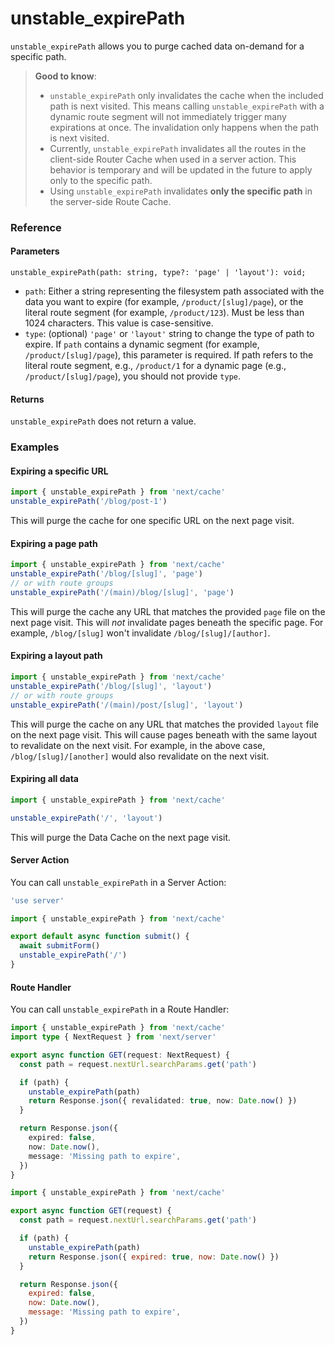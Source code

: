 # unstable\_expirePath

`unstable_expirePath` allows you to purge cached data on-demand for a specific path.

> **Good to know**:
>
> * `unstable_expirePath` only invalidates the cache when the included path is next visited. This means calling `unstable_expirePath` with a dynamic route segment will not immediately trigger many expirations at once. The invalidation only happens when the path is next visited.
> * Currently, `unstable_expirePath` invalidates all the routes in the client-side Router Cache when used in a server action. This behavior is temporary and will be updated in the future to apply only to the specific path.
> * Using `unstable_expirePath` invalidates **only the specific path** in the server-side Route Cache.

### Reference

#### Parameters

```tsx
unstable_expirePath(path: string, type?: 'page' | 'layout'): void;
```

* `path`: Either a string representing the filesystem path associated with the data you want to expire (for example, `/product/[slug]/page`), or the literal route segment (for example, `/product/123`). Must be less than 1024 characters. This value is case-sensitive.
* `type`: (optional) `'page'` or `'layout'` string to change the type of path to expire. If `path` contains a dynamic segment (for example, `/product/[slug]/page`), this parameter is required. If path refers to the literal route segment, e.g., `/product/1` for a dynamic page (e.g., `/product/[slug]/page`), you should not provide `type`.

#### Returns

`unstable_expirePath` does not return a value.

### Examples

#### Expiring a specific URL

```ts
import { unstable_expirePath } from 'next/cache'
unstable_expirePath('/blog/post-1')
```

This will purge the cache for one specific URL on the next page visit.

#### Expiring a page path

```ts
import { unstable_expirePath } from 'next/cache'
unstable_expirePath('/blog/[slug]', 'page')
// or with route groups
unstable_expirePath('/(main)/blog/[slug]', 'page')
```

This will purge the cache any URL that matches the provided `page` file on the next page visit. This will _not_ invalidate pages beneath the specific page. For example, `/blog/[slug]` won't invalidate `/blog/[slug]/[author]`.

#### Expiring a layout path

```ts
import { unstable_expirePath } from 'next/cache'
unstable_expirePath('/blog/[slug]', 'layout')
// or with route groups
unstable_expirePath('/(main)/post/[slug]', 'layout')
```

This will purge the cache on any URL that matches the provided `layout` file on the next page visit. This will cause pages beneath with the same layout to revalidate on the next visit. For example, in the above case, `/blog/[slug]/[another]` would also revalidate on the next visit.

#### Expiring all data

```ts
import { unstable_expirePath } from 'next/cache'

unstable_expirePath('/', 'layout')
```

This will purge the Data Cache on the next page visit.

#### Server Action

You can call `unstable_expirePath` in a Server Action:

```ts
'use server'

import { unstable_expirePath } from 'next/cache'

export default async function submit() {
  await submitForm()
  unstable_expirePath('/')
}
```

#### Route Handler

You can call `unstable_expirePath` in a Route Handler:

```ts
import { unstable_expirePath } from 'next/cache'
import type { NextRequest } from 'next/server'

export async function GET(request: NextRequest) {
  const path = request.nextUrl.searchParams.get('path')

  if (path) {
    unstable_expirePath(path)
    return Response.json({ revalidated: true, now: Date.now() })
  }

  return Response.json({
    expired: false,
    now: Date.now(),
    message: 'Missing path to expire',
  })
}
```

```js
import { unstable_expirePath } from 'next/cache'

export async function GET(request) {
  const path = request.nextUrl.searchParams.get('path')

  if (path) {
    unstable_expirePath(path)
    return Response.json({ expired: true, now: Date.now() })
  }

  return Response.json({
    expired: false,
    now: Date.now(),
    message: 'Missing path to expire',
  })
}
```

